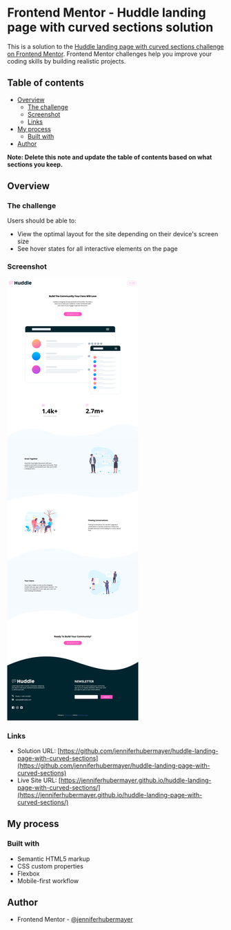 # Frontend Mentor - Huddle landing page with curved sections solution

This is a solution to the [Huddle landing page with curved sections challenge on Frontend Mentor](https://www.frontendmentor.io/challenges/huddle-landing-page-with-curved-sections-5ca5ecd01e82137ec91a50f2). Frontend Mentor challenges help you improve your coding skills by building realistic projects.

## Table of contents

- [Overview](#overview)
  - [The challenge](#the-challenge)
  - [Screenshot](#screenshot)
  - [Links](#links)
- [My process](#my-process)
  - [Built with](#built-with)
- [Author](#author)

**Note: Delete this note and update the table of contents based on what sections you keep.**

## Overview

### The challenge

Users should be able to:

- View the optimal layout for the site depending on their device's screen size
- See hover states for all interactive elements on the page

### Screenshot

![](./screenshots/Screenshot_Frontend-Mentor_Huddle-landing-page-with-curved-sections.png)

### Links

- Solution URL: [https://github.com/jenniferhubermayer/huddle-landing-page-with-curved-sections](https://github.com/jenniferhubermayer/huddle-landing-page-with-curved-sections)
- Live Site URL: [https://jenniferhubermayer.github.io/huddle-landing-page-with-curved-sections/](https://jenniferhubermayer.github.io/huddle-landing-page-with-curved-sections/)

## My process

### Built with

- Semantic HTML5 markup
- CSS custom properties
- Flexbox
- Mobile-first workflow

## Author

- Frontend Mentor - [@jenniferhubermayer](https://www.frontendmentor.io/profile/jenniferhubermayer)
